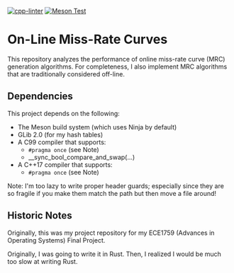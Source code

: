 [![cpp-linter](https://github.com/cpp-linter/cpp-linter-action/actions/workflows/cpp-linter.yml/badge.svg)](https://github.com/cpp-linter/cpp-linter-action/actions/workflows/cpp-linter.yml)
[![Meson Test](https://github.com/thedavidchu/online_mrc/workflows/meson-build/badge.svg)](https://github.com/thedavidchu/online_mrc/actions)

# On-Line Miss-Rate Curves

This repository analyzes the performance of online miss-rate curve (MRC)
generation algorithms. For completeness, I also implement MRC algorithms that
are traditionally considered off-line.

## Dependencies

This project depends on the following:
- The Meson build system (which uses Ninja by default)
- GLib 2.0 (for my hash tables)
- A C99 compiler that supports:
    - `#pragma once` (see Note)
    - __sync_bool_compare_and_swap(...)
- A C++17 compiler that supports:
    - `#pragma once` (see Note)

Note: I'm too lazy to write proper header guards; especially since they are so
fragile if you make them match the path but then move a file around!
## Historic Notes

Originally, this was my project repository for my ECE1759
(Advances in Operating Systems) Final Project.

Originally, I was going to write it in Rust. Then, I realized I would be much
too slow at writing Rust.
